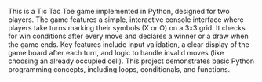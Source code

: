 This is a Tic Tac Toe game implemented in Python, designed for two players. The game features a simple, interactive console interface where players take turns marking their symbols (X or O) on a 3x3 grid. It checks for win conditions after every move and declares a winner or a draw when the game ends. Key features include input validation, a clear display of the game board after each turn, and logic to handle invalid moves (like choosing an already occupied cell). This project demonstrates basic Python programming concepts, including loops, conditionals, and functions.
